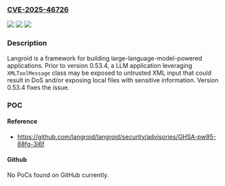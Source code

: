 ### [CVE-2025-46726](https://cve.mitre.org/cgi-bin/cvename.cgi?name=CVE-2025-46726)
![](https://img.shields.io/static/v1?label=Product&message=langroid&color=blue)
![](https://img.shields.io/static/v1?label=Version&message=%3D%20%3C%200.53.4%20&color=brighgreen)
![](https://img.shields.io/static/v1?label=Vulnerability&message=CWE-611%3A%20Improper%20Restriction%20of%20XML%20External%20Entity%20Reference&color=brighgreen)

### Description

Langroid is a framework for building large-language-model-powered applications. Prior to version 0.53.4, a LLM application leveraging `XMLToolMessage` class may be exposed to untrusted XML input that could result in DoS and/or exposing local files with sensitive information. Version 0.53.4 fixes the issue.

### POC

#### Reference
- https://github.com/langroid/langroid/security/advisories/GHSA-pw95-88fg-3j6f

#### Github
No PoCs found on GitHub currently.

